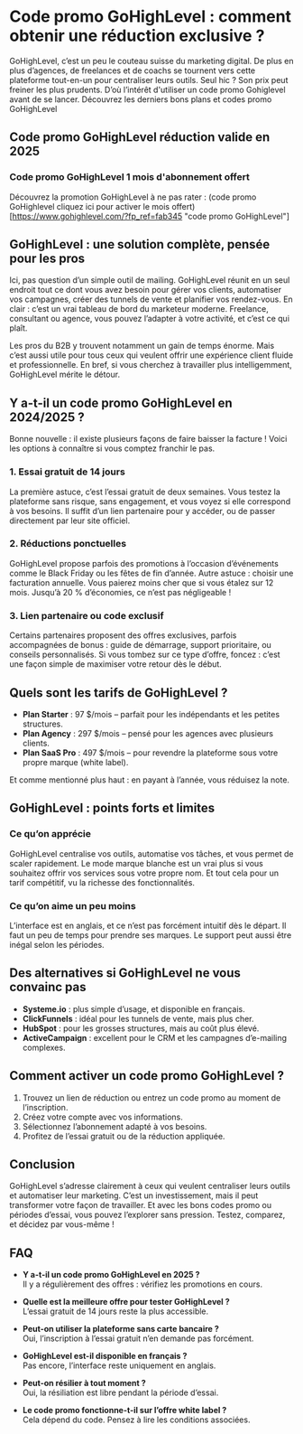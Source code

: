 # Code promo GoHighLevel : comment obtenir une réduction exclusive ?

GoHighLevel, c’est un peu le couteau suisse du marketing digital. De plus en plus d’agences, de freelances et de coachs se tournent vers cette plateforme tout-en-un pour centraliser leurs outils. Seul hic ? Son prix peut freiner les plus prudents. D’où l’intérêt d'utiliser un code promo Gohiglevel avant de se lancer. Découvrez les derniers bons plans et codes promo GoHighLevel

## Code promo GoHighLevel réduction valide en 2025

### Code promo GoHighLevel 1 mois d'abonnement offert
Découvrez la promotion GoHighLevel à ne pas rater : (code promo GoHighlevel cliquez ici pour activer le mois offert)[https://www.gohighlevel.com/?fp_ref=fab345 "code promo GoHighLevel"]

## GoHighLevel : une solution complète, pensée pour les pros

Ici, pas question d’un simple outil de mailing. GoHighLevel réunit en un seul endroit tout ce dont vous avez besoin pour gérer vos clients, automatiser vos campagnes, créer des tunnels de vente et planifier vos rendez-vous. En clair : c’est un vrai tableau de bord du marketeur moderne. Freelance, consultant ou agence, vous pouvez l’adapter à votre activité, et c’est ce qui plaît.

Les pros du B2B y trouvent notamment un gain de temps énorme. Mais c’est aussi utile pour tous ceux qui veulent offrir une expérience client fluide et professionnelle. En bref, si vous cherchez à travailler plus intelligemment, GoHighLevel mérite le détour.

## Y a-t-il un code promo GoHighLevel en 2024/2025 ?

Bonne nouvelle : il existe plusieurs façons de faire baisser la facture ! Voici les options à connaître si vous comptez franchir le pas.

### 1. Essai gratuit de 14 jours

La première astuce, c’est l’essai gratuit de deux semaines. Vous testez la plateforme sans risque, sans engagement, et vous voyez si elle correspond à vos besoins. Il suffit d’un lien partenaire pour y accéder, ou de passer directement par leur site officiel.

### 2. Réductions ponctuelles

GoHighLevel propose parfois des promotions à l’occasion d’événements comme le Black Friday ou les fêtes de fin d’année. Autre astuce : choisir une facturation annuelle. Vous paierez moins cher que si vous étalez sur 12 mois. Jusqu’à 20 % d’économies, ce n’est pas négligeable !

### 3. Lien partenaire ou code exclusif

Certains partenaires proposent des offres exclusives, parfois accompagnées de bonus : guide de démarrage, support prioritaire, ou conseils personnalisés. Si vous tombez sur ce type d’offre, foncez : c’est une façon simple de maximiser votre retour dès le début.

## Quels sont les tarifs de GoHighLevel ?

- **Plan Starter** : 97 $/mois – parfait pour les indépendants et les petites structures.  
- **Plan Agency** : 297 $/mois – pensé pour les agences avec plusieurs clients.  
- **Plan SaaS Pro** : 497 $/mois – pour revendre la plateforme sous votre propre marque (white label).

Et comme mentionné plus haut : en payant à l’année, vous réduisez la note.

## GoHighLevel : points forts et limites

### Ce qu’on apprécie

GoHighLevel centralise vos outils, automatise vos tâches, et vous permet de scaler rapidement. Le mode marque blanche est un vrai plus si vous souhaitez offrir vos services sous votre propre nom. Et tout cela pour un tarif compétitif, vu la richesse des fonctionnalités.

### Ce qu’on aime un peu moins

L’interface est en anglais, et ce n’est pas forcément intuitif dès le départ. Il faut un peu de temps pour prendre ses marques. Le support peut aussi être inégal selon les périodes.

## Des alternatives si GoHighLevel ne vous convainc pas

- **Systeme.io** : plus simple d’usage, et disponible en français.  
- **ClickFunnels** : idéal pour les tunnels de vente, mais plus cher.  
- **HubSpot** : pour les grosses structures, mais au coût plus élevé.  
- **ActiveCampaign** : excellent pour le CRM et les campagnes d’e-mailing complexes.

## Comment activer un code promo GoHighLevel ?

1. Trouvez un lien de réduction ou entrez un code promo au moment de l’inscription.  
2. Créez votre compte avec vos informations.  
3. Sélectionnez l’abonnement adapté à vos besoins.  
4. Profitez de l’essai gratuit ou de la réduction appliquée.

## Conclusion

GoHighLevel s’adresse clairement à ceux qui veulent centraliser leurs outils et automatiser leur marketing. C’est un investissement, mais il peut transformer votre façon de travailler. Et avec les bons codes promo ou périodes d’essai, vous pouvez l’explorer sans pression. Testez, comparez, et décidez par vous-même !

## FAQ

- **Y a-t-il un code promo GoHighLevel en 2025 ?**  
  Il y a régulièrement des offres : vérifiez les promotions en cours.

- **Quelle est la meilleure offre pour tester GoHighLevel ?**  
  L’essai gratuit de 14 jours reste la plus accessible.

- **Peut-on utiliser la plateforme sans carte bancaire ?**  
  Oui, l’inscription à l’essai gratuit n’en demande pas forcément.

- **GoHighLevel est-il disponible en français ?**  
  Pas encore, l’interface reste uniquement en anglais.

- **Peut-on résilier à tout moment ?**  
  Oui, la résiliation est libre pendant la période d’essai.

- **Le code promo fonctionne-t-il sur l’offre white label ?**  
  Cela dépend du code. Pensez à lire les conditions associées.
